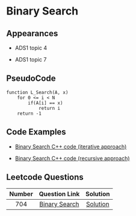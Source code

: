 # Binary Search

## Appearances

- ADS1 topic 4

- ADS1 topic 7

## PseudoCode

```
function L_Search(A, x)
    for 0 <= i < N
        if(A[i] == x)
            return i
    return -1

```

## Code Examples

- [Binary Search C++ code (iterative approach)](binary_search/binary_search.cpp)

- [Binary Search C++ code (recursive approach)](binary_search/binary_search.cpp)

## Leetcode Questions

| Number |                         Question Link                         |                  Solution                   |
| :----: | :-----------------------------------------------------------: | :-----------------------------------------: |
|  704   | [Binary Search](https://leetcode.com/problems/binary-search/) | [Solution](../leetcode/704/704_question.md) |
